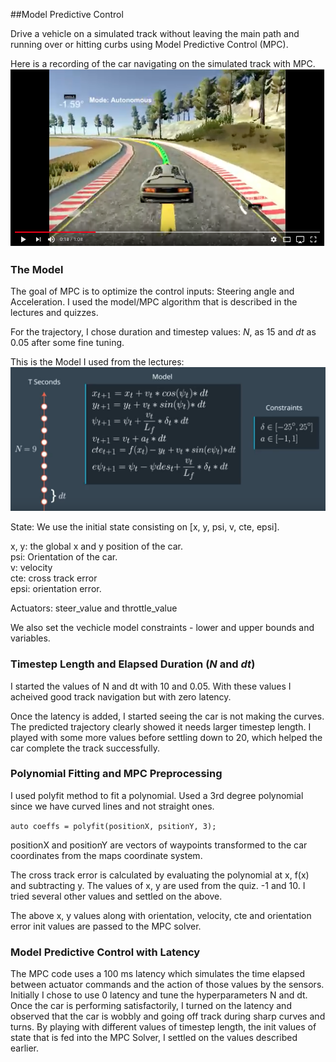 ##Model Predictive Control

[//]: # (Image References)
[image1]: ./Images/Model.png "MPC Model"
[video1]: ./Images/1.png "MPC Car result"

Drive a vehicle on a simulated track without leaving the main path and running over or hitting curbs using Model Predictive Control (MPC).

Here is a recording of the car navigating on the simulated track with MPC.
[![alt text][video1]](https://youtu.be/YxzLbAZUfjQ "MPC Car result")

### The Model

The goal of MPC is to optimize the control inputs: Steering angle and Acceleration.
I used the model/MPC algorithm that is described in the lectures and quizzes.

For the trajectory, I chose duration and timestep values: *N*, as 15 and *dt* as 0.05 after some fine tuning.

This is the Model I used from the lectures:
![alt text][image1]


State: We use the initial state consisting on [x, y, psi, v, cte, epsi].

x, y: the global x and y position of the car. <br>
psi: Orientation of the car. <br>
v: velocity <br>
cte: cross track error <br>
epsi: orientation error. <br>

Actuators: steer_value and throttle_value

We also set the vechicle model constraints - lower and upper bounds and variables.

### Timestep Length and Elapsed Duration (*N* and *dt*)
I started the values of N and dt with 10 and 0.05. With these values I acheived good track navigation but with zero latency. 

Once the latency is added, I started seeing the car is not making the curves. The predicted trajectory clearly showed it needs larger timestep length. I played with some more values before settling down to 20, which helped the car complete the track successfully.

### Polynomial Fitting and MPC Preprocessing

I used polyfit method to fit a polynomial. Used a 3rd degree polynomial since we have curved lines and not straight ones.

<code>auto coeffs = polyfit(positionX, psitionY, 3);</code>

positionX and positionY are vectors of waypoints transformed to the car coordinates from the maps coordinate system.

The cross track error is calculated by evaluating the polynomial at x, f(x) and subtracting y. The values of x, y are used from the quiz. -1 and 10. I tried several other values and settled on the above.

The above x, y values along with orientation, velocity, cte and orientation error init values are passed to the MPC solver.


### Model Predictive Control with Latency

The MPC code uses a 100 ms latency which simulates the time elapsed between actuator commands and the action of those values by the sensors.
Initially I chose to use 0 latency and tune the hyperparameters N and dt. Once the car is performing satisfactorily, I turned on the latency and observed that the car is wobbly and going off track during sharp curves and turns. By playing with different values of timestep length, the init values of state that is fed into the MPC Solver, I settled on the values described earlier.

